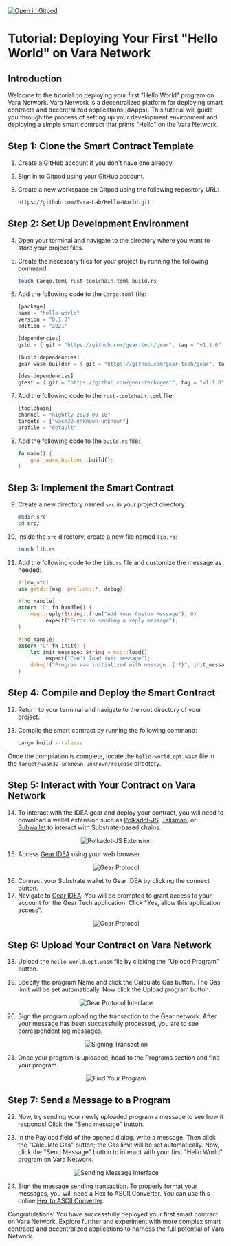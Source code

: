 [![Open in Gitpod](https://img.shields.io/badge/Open_in-Gitpod-white?logo=gitpod)]( https://gitpod.io/new/#https://github.com/Vara-Lab/Hello-World.git)

# Tutorial: Deploying Your First "Hello World" on Vara Network

## Introduction

Welcome to the tutorial on deploying your first "Hello World" program on Vara Network. Vara Network is a decentralized platform for deploying smart contracts and decentralized applications (dApps). This tutorial will guide you through the process of setting up your development environment and deploying a simple smart contract that prints "Hello" on the Vara Network.

## Step 1: Clone the Smart Contract Template

1. Create a GitHub account if you don't have one already.
2. Sign in to Gitpod using your GitHub account.
3. Create a new workspace on Gitpod using the following repository URL:

   ```bash
   https://github.com/Vara-Lab/Hello-World.git
   ```

## Step 2: Set Up Development Environment

4. Open your terminal and navigate to the directory where you want to store your project files.
5. Create the necessary files for your project by running the following command:

   ```bash
   touch Cargo.toml rust-toolchain.toml build.rs
   ```

6. Add the following code to the `Cargo.toml` file:

   ```rust
   [package]
   name = "hello-world"
   version = "0.1.0"
   edition = "2021"

   [dependencies]
   gstd = { git = "https://github.com/gear-tech/gear", tag = "v1.1.0" }

   [build-dependencies]
   gear-wasm-builder = { git = "https://github.com/gear-tech/gear", tag = "v1.1.0" }

   [dev-dependencies]
   gtest = { git = "https://github.com/gear-tech/gear", tag = "v1.1.0"   }
   ```

7. Add the following code to the `rust-toolchain.toml` file:

   ```rust
   [toolchain]
   channel = "nightly-2023-09-18"
   targets = ["wasm32-unknown-unknown"]
   profile = "default"
   ```

8. Add the following code to the `build.rs` file:

   ```rust
   fn main() {
       gear_wasm_builder::build();
   }
   ```

## Step 3: Implement the Smart Contract

9. Create a new directory named `src` in your project directory:

    ```bash
    mkdir src
    cd src/
    ```

10. Inside the `src` directory, create a new file named `lib.rs`:

    ```bash
    touch lib.rs
    ```

11. Add the following code to the `lib.rs` file and customize the message as needed:

    ```rust
    #![no_std]
    use gstd::{msg, prelude::*, debug};

    #[no_mangle]
    extern "C" fn handle() {
        msg::reply(String::from("Add Your Custom Message"), 0)
            .expect("Error in sending a reply message");
    }

    #[no_mangle]
    extern "C" fn init() {
        let init_message: String = msg::load()
            .expect("Can't load init message");
        debug!("Program was initialized with message: {:?}", init_message);
    }
    ```

## Step 4: Compile and Deploy the Smart Contract

12. Return to your terminal and navigate to the root directory of your project.
13. Compile the smart contract by running the following command:

    ```bash
    cargo build --release
    ```

Once the compilation is complete, locate the `hello-world.opt.wasm` file in the `target/wasm32-unknown-unknown/release` directory.

## Step 5: Interact with Your Contract on Vara Network

14. To interact with the IDEA gear and deploy your contract, you will need to download a wallet extension such as [Polkadot-JS](https://polkadot.js.org/extension/), [Talisman](https://talisman.xyz/), or [Subwallet](https://subwallet.app/) to interact with Substrate-based chains.

<div align="center">
  <img src="https://polkadot.js.org/extension/extension-overview.png" alt="Polkadot-JS Extension">
</div>

15. Access [Gear IDEA](https://idea.gear-tech.io/programs?node=wss%3A%2F%2Frpc.vara.network) using your web browser.

<div align="center">
  <img src="https://hackernoon.imgix.net/images/77WjQmBCAIQ7dyhZ22Bkui5QTrb2-6n92fqm.jpeg" alt="Gear Protocol">
</div>

16. Connect your Substrate wallet to Gear IDEA by clicking the connect button.
17. Navigate to [Gear IDEA](https://idea.gear-tech.io). You will be prompted to grant access to your account for the Gear Tech application. Click "Yes, allow this application access".

<div align="center">
  <img src="https://wiki.gear-tech.io/assets/images/polkadot-access-c98e0c0e2df8de4cb5673f80e81743ac.png" alt="Gear Protocol">
</div>


## Step 6: Upload Your Contract on Vara Network

18. Upload the `hello-world.opt.wasm` file by clicking the "Upload Program" button.

19. Specify the program Name and click the Calculate Gas button. The Gas limit will be set automatically. Now click the Upload program button.

<div align="center">
  <img src="https://wiki.gear-tech.io/assets/images/interface-f325a652ff7a91fa44bfa84c8b482757.png" alt="Gear Protocol Interface">
</div>

20. Sign the program uploading the transaction to the Gear network. After your message has been successfully processed, you are to see correspondent log messages.

<div align="center">
  <img src="https://wiki.gear-tech.io/assets/images/message-log-158efeb8c52fca9fcc080c40561c36df.png" alt="Signing Transaction">
</div>

21. Once your program is uploaded, head to the Programs section and find your program.

<div align="center">
  <!-- Considera cambiar esta imagen si no representa el paso de encontrar tu programa en la sección de programas -->
  <img src="https://wiki.gear-tech.io/assets/images/sign-transaction-f9ae773fdad49788a0e9894238ba5558.png" alt="Find Your Program">
</div>

## Step 7: Send a Message to a Program

22. Now, try sending your newly uploaded program a message to see how it responds! Click the "Send message" button.

23. In the Payload field of the opened dialog, write a message. Then click the "Calculate Gas" button; the Gas limit will be set automatically. Now, click the "Send Message" button to interact with your first "Hello World" program on Vara Network.

<div align="center">
  <img src="https://wiki.gear-tech.io/assets/images/send-request-2b80a05597793a6c7c1c07e72578ccbe.png" alt="Sending Message Interface">
</div>

24. Sign the message sending transaction. To properly format your messages, you will need a Hex to ASCII Converter. You can use this online [Hex to ASCII Converter](https://www.rapidtables.com/convert/number/hex-to-ascii.html).

Congratulations! You have successfully deployed your first smart contract on Vara Network. Explore further and experiment with more complex smart contracts and decentralized applications to harness the full potential of Vara Network.


````
